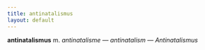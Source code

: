```yaml
---
title: antinatalismus 
layout: default
---
```


**antinatalismus** m. *antinatalisme — antinatalism — Antinatalismus*